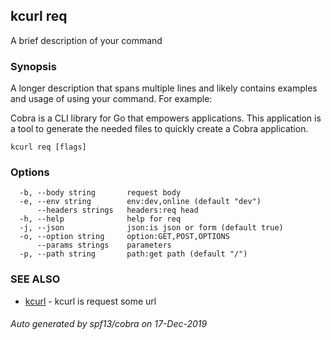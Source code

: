 ## kcurl req

A brief description of your command

### Synopsis

A longer description that spans multiple lines and likely contains examples
and usage of using your command. For example:

Cobra is a CLI library for Go that empowers applications.
This application is a tool to generate the needed files
to quickly create a Cobra application.

```
kcurl req [flags]
```

### Options

```
  -b, --body string       request body
  -e, --env string        env:dev,online (default "dev")
      --headers strings   headers:req head
  -h, --help              help for req
  -j, --json              json:is json or form (default true)
  -o, --option string     option:GET,POST,OPTIONS
      --params strings    parameters
  -p, --path string       path:get path (default "/")
```

### SEE ALSO

* [kcurl](kcurl.md)	 - kcurl is request some url

###### Auto generated by spf13/cobra on 17-Dec-2019
